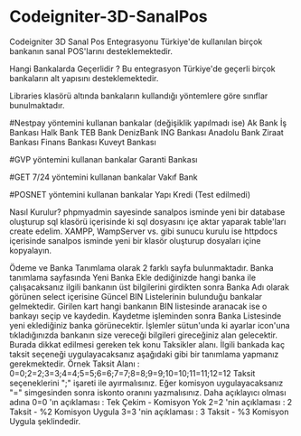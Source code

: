 # Codeigniter-3D-SanalPos

Codeigniter 3D Sanal Pos Entegrasyonu
Türkiye'de kullanılan birçok bankanın sanal POS'larını desteklemektedir.

Hangi Bankalarda Geçerlidir ? 
Bu entegrasyon Türkiye'de geçerli birçok bankaların alt yapısını desteklemektedir.

Libraries klasörü altında bankaların kullandığı yöntemlere göre sınıflar bunulmaktadır.

#Nestpay yöntemini kullanan bankalar (değişiklik yapılmadı ise)
Ak Bank
İş Bankası
Halk Bank
TEB Bank
DenizBank
ING Bankası
Anadolu Bank
Ziraat Bankası
Finans Bankası
Kuveyt Bankası

#GVP yöntemini kullanan bankalar
Garanti Bankası

#GET 7/24 yöntemini kullanan bankalar
Vakıf Bank

#POSNET yöntemini kullanan bankalar
Yapı Kredi (Test edilmedi)

Nasıl Kurulur?
phpmyadmin sayesinde sanalpos isminde yeni bir database oluşturup sql klasörü içerisinde ki sql dosyasını içe aktar yaparak table'ları create edelim.
XAMPP, WampServer vs. gibi sunucu kurulu ise httpdocs içerisinde sanalpos isminde yeni bir klasör oluşturup dosyaları içine kopyalayın.

Ödeme ve Banka Tanımlama olarak 2 farklı sayfa bulunmaktadır.
Banka tanımlama sayfasında Yeni Banka Ekle dediğinizde hangi banka ile çalışacaksanız ilgili bankanın üst bilgilerini girdikten sonra Banka Adı olarak görünen select içerisine Güncel BIN Listelerinin bulunduğu bankalar gelmektedir. Girilen kart hangi bankanın BIN listesinde aranacak ise o bankayı seçip ve kaydedin.
Kaydetme işleminden sonra Banka Listesinde yeni eklediğiniz banka görünecektir.
İşlemler sütun'unda ki ayarlar icon'una tıkladığınızda bankanın size vereceği bilgileri gireceğiniz alan gelecektir.
Burada dikkat edilmesi gereken tek konu Taksikler alanı. İlgili bankada kaç taksit seçeneği uygulayacaksanız aşağıdaki gibi bir tanımlama yapmanız gerekmektedir.
Örnek Taksit Alanı : 0=0;2=2;3=3;4=4;5=5;6=6;7=7;8=8;9=9;10=10;11=11;12=12
Taksit seçeneklerini ";" işareti ile ayırmalısınız. Eğer komisyon uygulayacaksanız "=" simgesinden sonra iskonto oranını yazmalısınız.
Daha açıklayıcı olması adına
0=0 'ın açıklaması : Tek Çekim - Komisyon Yok
2=2 'nin açıklaması : 2 Taksit - %2 Komisyon Uygula
3=3 'nin açıklaması : 3 Taksit - %3 Komisyon Uygula
şeklindedir.
